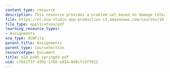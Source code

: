 ```yaml
---
content_type: resource
description: This resource provides a problem set based on damage tolerance requirements.
file: https://ol-ocw-studio-app-production.s3.amazonaws.com/courses/16-01-unified-engineering-i-ii-iii-iv-fall-2005-spring-2006/cfb52f3f43021768ad240d8cfc5ff812_m18_ps05_spring04.pdf
file_type: application/pdf
learning_resource_types:
- Assignments
ocw_type: OCWFile
parent_title: Assignments
parent_type: CourseSection
resourcetype: Document
title: m18_ps05_spring04.pdf
uid: cfb52f3f-4302-1768-ad24-0d8cfc5ff812
---
```

